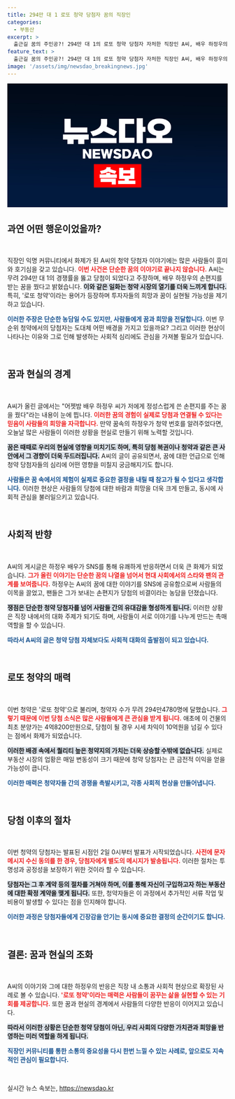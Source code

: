 ```yaml
---
title: 294만 대 1 로또 청약 당첨자 꿈의 직장인
categories:
  - 부동산
excerpt: >
  출근길 꿈의 주인공?! 294만 대 1의 로또 청약 당첨자 자처한 직장인 A씨, 배우 하정우의 손편지도 받았다! 기적 같은 행운의 이야기, 알고 싶다면 클릭하세요!
feature_text: >
  출근길 꿈의 주인공?! 294만 대 1의 로또 청약 당첨자 자처한 직장인 A씨, 배우 하정우의 손편지도 받았다! 기적 같은 행운의 이야기, 알고 싶다면 클릭하세요!
image: '/assets/img/newsdao_breakingnews.jpg'
---
```


<p><img src="/assets/img/newsdao_breakingnews.jpg" alt="ranknews 속보" /></p>

<h2 data-ke-size="size26">과연 어떤 행운이었을까?</h2>

<p data-ke-size="size16">&nbsp;</p>

<p>직장인 익명 커뮤니티에서 화제가 된 A씨의 청약 당첨자 이야기에는 많은 사람들이 흥미와 호기심을 갖고 있습니다. <b><span style="color: #ee2323;">이번 사건은 단순한 꿈의 이야기로 끝나지 않습니다.</span></b> A씨는 무려 294만 대 1의 경쟁률을 뚫고 당첨이 되었다고 주장하며, 배우 하정우의 손편지를 받는 꿈을 꿨다고 밝혔습니다. <b><span style="background-color: #21538527;">이와 같은 일화는 청약 시장의 열기를 더욱 느끼게 합니다.</span></b> 특히, '로또 청약'이라는 용어가 등장하며 투자자들의 희망과 꿈이 실현될 가능성을 제기하고 있습니다. </p>

<p><b><span style="color: #1a5490;">이러한 주장은 단순한 농담일 수도 있지만, 사람들에게 꿈과 희망을 전달합니다. </span></b> 이번 무순위 청약에서의 당첨자는 도대체 어떤 배경을 가지고 있을까요? 그리고 이러한 현상이 나타나는 이유와 그로 인해 발생하는 사회적 심리에도 관심을 가져볼 필요가 있습니다.</p>

<p data-ke-size="size16">&nbsp;</p>

<h2 data-ke-size="size26">꿈과 현실의 경계</h2>

<p data-ke-size="size16">&nbsp;</p>

<p>A씨가 올린 글에서는 "어젯밤 배우 하정우 씨가 저에게 정성스럽게 쓴 손편지를 주는 꿈을 꿨다"라는 내용이 눈에 띕니다. <b><span style="color: #ee2323;">이러한 꿈의 경험이 실제로 당첨과 연결될 수 있다는 믿음이 사람들의 희망을 자극합니다.</span></b> 만약 꿈속의 하정우가 청약 번호를 알려주었다면, 오늘날 많은 사람들이 이러한 상황을 현실로 만들기 위해 노력할 것입니다. </p>

<p><b><span style="background-color: #21538527;">꿈은 때때로 우리의 현실에 영향을 미치기도 하며, 특히 당첨 복권이나 청약과 같은 큰 사안에서 그 경향이 더욱 두드러집니다.</span></b> A씨의 글이 공유되면서, 꿈에 대한 언급으로 인해 청약 당첨자들의 심리에 어떤 영향을 미칠지 궁금해지기도 합니다. </p>

<p><b><span style="color: #1a5490;">사람들은 꿈 속에서의 체험이 실제로 중요한 결정을 내릴 때 참고가 될 수 있다고 생각합니다.</span></b> 이러한 현상은 사람들의 당첨에 대한 바람과 희망을 더욱 크게 만들고, 동시에 사회적 관심을 불러일으키고 있습니다.</p>

<p data-ke-size="size16">&nbsp;</p>

<h2 data-ke-size="size26">사회적 반향</h2>

<p data-ke-size="size16">&nbsp;</p>

<p>A씨의 게시글은 하정우 배우가 SNS를 통해 유쾌하게 반응하면서 더욱 큰 화제가 되었습니다. <b><span style="color: #ee2323;">그가 올린 이야기는 단순한 꿈의 나열을 넘어서 현대 사회에서의 스타와 팬의 관계를 보여줍니다.</span></b> 하정우는 A씨의 꿈에 대한 이야기를 SNS에 공유함으로써 사람들의 이목을 끌었고, 팬들은 그가 보내는 손편지가 당첨의 비결이라는 농담을 던졌습니다.</p>

<p><b><span style="background-color: #21538527;">쟁점은 단순한 청약 당첨자를 넘어 사람들 간의 유대감을 형성하게 됩니다.</span></b> 이러한 상황은 직장 내에서의 대화 주제가 되기도 하며, 사람들이 서로 이야기를 나누게 만드는 촉매 역할을 할 수 있습니다. </p>

<p><b><span style="color: #1a5490;">따라서 A씨의 글은 청약 당첨 자체보다도 사회적 대화의 출발점이 되고 있습니다.</span></b> </p>

<p data-ke-size="size16">&nbsp;</p>

<h2 data-ke-size="size26">로또 청약의 매력</h2>

<p data-ke-size="size16">&nbsp;</p>

<p>이번 청약은 '로또 청약'으로 불리며, 청약자 수가 무려 294만4780명에 달했습니다. <b><span style="color: #ee2323;">그렇기 때문에 이번 당첨 소식은 많은 사람들에게 큰 관심을 받게 됩니다.</span></b> 애초에 이 건물의 최초 분양가는 4억8200만원으로, 당첨이 될 경우 시세 차익이 10억원을 넘길 수 있다는 점에서 화제가 되었습니다.</p>

<p><b><span style="background-color: #21538527;">이러한 배경 속에서 퀄리티 높은 청약지의 가치는 더욱 상승할 수밖에 없습니다.</span></b> 실제로 부동산 시장의 업황은 매일 변동성이 크기 때문에 청약 당첨자는 큰 금전적 이익을 얻을 가능성이 큽니다.</p>

<p><b><span style="color: #1a5490;">이러한 매력은 청약자들 간의 경쟁을 촉발시키고, 각종 사회적 현상을 만들어냅니다.</span></b> </p>

<p data-ke-size="size16">&nbsp;</p>

<h2 data-ke-size="size26">당첨 이후의 절차</h2>

<p data-ke-size="size16">&nbsp;</p>

<p>이번 청약의 당첨자는 발표된 시점인 2일 0시부터 발표가 시작되었습니다. <b><span style="color: #ee2323;">사전에 문자메시지 수신 동의를 한 경우, 당첨자에게 별도의 메시지가 발송됩니다.</span></b> 이러한 절차는 투명성과 공정성을 보장하기 위한 것이라 할 수 있습니다. </p>

<p><b><span style="background-color: #21538527;">당첨자는 그 후 계약 등의 절차를 거쳐야 하며, 이를 통해 자신이 구입하고자 하는 부동산에 대한 확정 계약을 맺게 됩니다.</span></b> 또한, 청약자들은 이 과정에서 추가적인 서류 작업 및 비용이 발생할 수 있다는 점을 인지해야 합니다.</p>

<p><b><span style="color: #1a5490;">이러한 과정은 당첨자들에게 긴장감을 안기는 동시에 중요한 결정의 순간이기도 합니다.</span></b> </p>

<p data-ke-size="size16">&nbsp;</p>

<h2 data-ke-size="size26">결론: 꿈과 현실의 조화</h2>

<p data-ke-size="size16">&nbsp;</p>

<p>A씨의 이야기와 그에 대한 하정우의 반응은 직장 내 소통과 사회적 현상으로 확장된 사례로 볼 수 있습니다. <b><span style="color: #ee2323;">'로또 청약'이라는 매력은 사람들이 꿈꾸는 삶을 실현할 수 있는 기회를 제공합니다.</span></b> 또한 꿈과 현실의 경계에서 사람들의 다양한 반응이 이어지고 있습니다.</p>

<p><b><span style="background-color: #21538527;">따라서 이러한 상황은 단순한 청약 당첨이 아닌, 우리 사회의 다양한 가치관과 희망을 반영하는 미러 역할을 하게 됩니다.</span></b> </p>

<p><b><span style="color: #1a5490;">직장인 커뮤니티를 통한 소통의 중요성을 다시 한번 느낄 수 있는 사례로, 앞으로도 지속적인 관심이 필요합니다.</span></b> </p>

<p data-ke-size="size16">&nbsp;</p>
실시간 뉴스 속보는, <a href="https://newsdao.kr" rel="dofollow">https://newsdao.kr</a>


